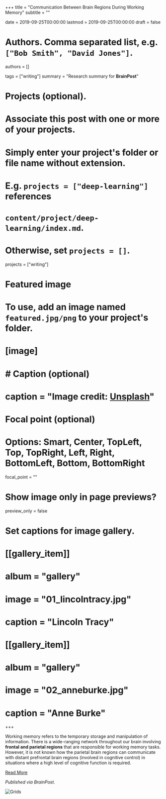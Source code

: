 +++
title = "Communication Between Brain Regions During Working Memory"
subtitle = ""

date = 2019-09-25T00:00:00
lastmod = 2019-09-25T00:00:00
draft = false

# Authors. Comma separated list, e.g. `["Bob Smith", "David Jones"]`.
authors = []

tags = ["writing"]
summary = "Research summary for **BrainPost**"

# Projects (optional).
#   Associate this post with one or more of your projects.
#   Simply enter your project's folder or file name without extension.
#   E.g. `projects = ["deep-learning"]` references 
#   `content/project/deep-learning/index.md`.
#   Otherwise, set `projects = []`.
projects = ["writing"]

# Featured image
# To use, add an image named `featured.jpg/png` to your project's folder. 
# [image]
#   # Caption (optional)
#   caption = "Image credit: [**Unsplash**](https://unsplash.com/photos/CpkOjOcXdUY)"

  # Focal point (optional)
  # Options: Smart, Center, TopLeft, Top, TopRight, Left, Right, BottomLeft, Bottom, BottomRight
  focal_point = ""

  # Show image only in page previews?
  preview_only = false

# Set captions for image gallery.

# [[gallery_item]]
# album = "gallery"
# image = "01_lincolntracy.jpg"
# caption = "Lincoln Tracy"

# [[gallery_item]]
# album = "gallery"
# image = "02_anneburke.jpg"
# caption = "Anne Burke"

+++

Working memory refers to the temporary storage and manipulation of information. There is a wide-ranging network throughout our brain involving **frontal and parietal regions** that are responsible for working memory tasks. However, it is not known how the parietal brain regions can communicate with distant prefrontal brain regions (involved in cognitive control) in situations where a high level of cognitive function is required. 

[Read More](https://www.brainpost.co/weekly-brainpost/2019/9/24/communication-between-brain-regions-during-working-memory)

*Published via BrainPost.*

![Grids](/img/lincoln+(3).png)
